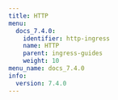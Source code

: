 ```yaml
---
title: HTTP
menu:
  docs_7.4.0:
    identifier: http-ingress
    name: HTTP
    parent: ingress-guides
    weight: 10
menu_name: docs_7.4.0
info:
  version: 7.4.0
---
```


